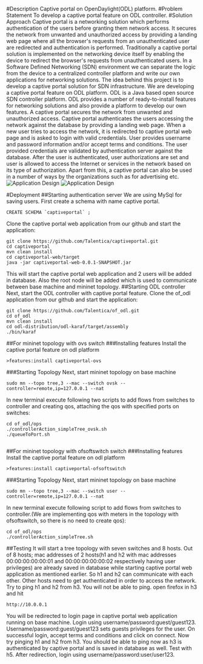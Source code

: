 #Description
Captive portal on OpenDaylight(ODL) platform.
#Problem Statement
To develop a captive portal feature on ODL controller.
#Solution Approach
Captive portal is a networking solution which performs authentication of the users before granting them network access. It secures the network from unwanted and unauthorized access by providing a landing web page where all the browser's requests from an unauthenticated user are redirected and authentication is performed. Traditionally a captive portal solution is implemented on the networking device itself by enabling the device to redirect the browser's requests from unauthenticated users. In a Software Defined Networking (SDN) environment we can separate the logic from the device to a centralized controller platform and write our own applications for networking solutions. The idea behind this project is to develop a captive portal solution for SDN infrastructure. We are developing a captive portal feature on ODL platform. 
ODL is a Java based open source SDN controller platform. ODL provides a number of ready-to-install features for networking solutions and also provide a platform to develop our own features. A captive portal secures the network from unwanted and unauthorized access. Captive portal authenticates the users accessing the network against the database by providing a landing web page. When a new user tries to access the network, it is redirected to captive portal web page and is asked to login with valid credentials. User provides username and password information and/or accept terms and conditions. The user provided credentials are validated by authentication server against the database. After the user is authenticated, user authorizations are set and user is allowed to access the Internet or services in the network based on its type of authorization. Apart from this, a captive portal can also be used in a number of ways by the organizations such as for advertising etc.
![Application Design](https://cloud.githubusercontent.com/assets/12424727/20339904/dc6e0de6-ac04-11e6-954a-799e288e81f8.jpg)
![Application Design](https://cloud.githubusercontent.com/assets/12424727/20339924/f01843de-ac04-11e6-8f32-001af0345a7f.png)

#Deployment
##Starting authentication server
We are using MySql for saving users. First create a schema with name captive portal.
```
CREATE SCHEMA `captiveportal` ;
```
Clone the captive portal web application from our github and start the application:
```
git clone https://github.com/Talentica/captiveportal.git
cd captiveportal
mvn clean install
cd captiveportal-web/target
java -jar captiveportal-web-0.0.1-SNAPSHOT.jar
```
This will start the captive portal web application and 2 users will be added in database. Also the root node will be added which is used to communicate between base machine and mininet topology.
##Starting ODL controller 
Next, start the ODL controller with captive portal feature. Clone the of_odl application from our github and start the application:
```
git clone https://github.com/Talentica/of_odl.git
cd of_odl
mvn clean install
cd odl-distribution/odl-karaf/target/assembly
./bin/karaf
```
##For mininet topology with ovs switch
###Installing features
Install the captive portal feature on odl platform
```
>features:install captiveportal-ovs
```
###Starting Topology
Next, start mininet topology on base machine
```
sudo mn --topo tree,3 --mac --switch ovsk --controller=remote,ip=127.0.0.1 --nat
```
In new terminal execute following two scripts to add flows from switches to controller and creating qos, attaching the qos with specified ports on switches: 
```
cd of_odl/ops
./controllerAction_simpleTree_ovsk.sh
./queueToPort.sh


```
##For mininet topology with ofsoftswitch switch
###Installing features
Install the captive portal feature on odl platform 
```
>features:install captiveportal-ofsoftswitch
```
###Starting Topology
Next, start mininet topology on base machine
```
sudo mn --topo tree,3 --mac --switch user --controller=remote,ip=127.0.0.1 --nat
```
In new terminal execute following script to add flows from switches to controller.(We are implementing qos with meters in the topology with ofsoftswitch, so there is no need to create qos): 
```
cd of_odl/ops
./controllerAction_simpleTree.sh
```
##Testing
It will start a tree topology with seven switches and 8 hosts. Out of 8 hosts; mac addresses of 2 hosts(h1 and h2 with mac addresses 00:00:00:00:00:01 and 00:00:00:00:00:02 respectively having user privileges) are already saved in database while starting captive portal web application as mentioned earlier. So h1 and h2 can communicate with each other. Other hosts need to get authenticated in order to access the network.
Try to ping h1 and h2 from h3. You will not be able to ping.
open firefox in h3 and hit
```
http://10.0.0.1
```
You will be redirected to login page in captive portal web application running on base machine. Login using username/password:guest/guest123. Username/password:guest/guest123 sets guests privileges for the user. On successful login, accept terms and conditions and click on connect.
Now try pinging h1 and h2 from h3. You should be able to ping now as h3 is authenticated by captive portal and is saved in database as well.
Test with h5. After redirection, login using username/password:user/user123.
